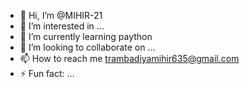 - 👋 Hi, I’m @MIHIR-21
- 👀 I’m interested in ...
- 🌱 I’m currently learning paython
- 💞️ I’m looking to collaborate on ...
- 📫 How to reach me trambadiyamihir635@gmail.com
- ⚡ Fun fact: ...

<!---
MIHIR-21/MIHIR-21 is a ✨ special ✨ repository because its `README.md` (this file) appears on your GitHub profile.
You can click the Preview link to take a look at your changes.
--->
